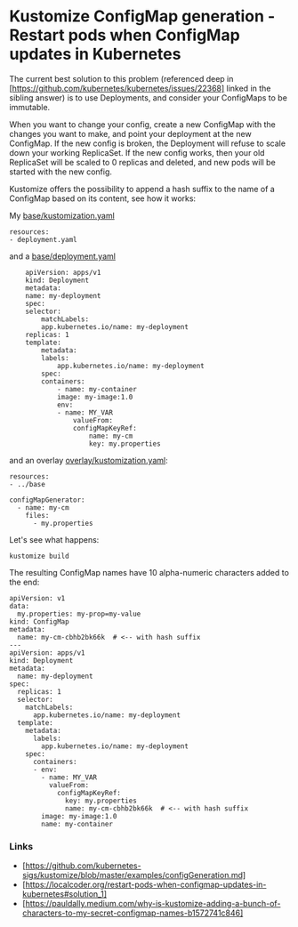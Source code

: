 # Kustomize ConfigMap generation - Restart pods when ConfigMap updates in Kubernetes

The current best solution to this problem (referenced deep in [https://github.com/kubernetes/kubernetes/issues/22368] linked in the sibling answer) is to use Deployments, and consider your ConfigMaps to be immutable.

When you want to change your config, create a new ConfigMap with the changes you want to make, and point your deployment at the new ConfigMap. If the new config is broken, the Deployment will refuse to scale down your working ReplicaSet. If the new config works, then your old ReplicaSet will be scaled to 0 replicas and deleted, and new pods will be started with the new config.

Kustomize offers the possibility to append a hash suffix to the name of a ConfigMap based on its content, see how it works:

My [base/kustomization.yaml](config-generation/base/kustomization.yaml)

    resources:
    - deployment.yaml

and a [base/deployment.yaml](config-generation/base/deployment.yaml)

        apiVersion: apps/v1
        kind: Deployment
        metadata:
        name: my-deployment
        spec:
        selector:
            matchLabels:
            app.kubernetes.io/name: my-deployment
        replicas: 1
        template:
            metadata:
            labels:
                app.kubernetes.io/name: my-deployment
            spec:
            containers:
                - name: my-container
                image: my-image:1.0
                env:
                - name: MY_VAR
                    valueFrom:
                    configMapKeyRef:
                        name: my-cm
                        key: my.properties

and an overlay [overlay/kustomization.yaml](overlay/kustomization.yaml):

    resources:
    - ../base

    configMapGenerator:
      - name: my-cm
        files:
          - my.properties

Let's see what happens:

    kustomize build

The resulting ConfigMap names have 10 alpha-numeric characters added to the end:

    apiVersion: v1
    data:
      my.properties: my-prop=my-value
    kind: ConfigMap
    metadata:
      name: my-cm-cbhb2bk66k  # <-- with hash suffix
    ---
    apiVersion: apps/v1
    kind: Deployment
    metadata:
      name: my-deployment
    spec:
      replicas: 1
      selector:
        matchLabels:
          app.kubernetes.io/name: my-deployment
      template:
        metadata:
          labels:
            app.kubernetes.io/name: my-deployment
        spec:
          containers:
          - env:
            - name: MY_VAR
              valueFrom:
                configMapKeyRef:
                  key: my.properties
                  name: my-cm-cbhb2bk66k  # <-- with hash suffix
            image: my-image:1.0
            name: my-container


### Links

- [https://github.com/kubernetes-sigs/kustomize/blob/master/examples/configGeneration.md]
- [https://localcoder.org/restart-pods-when-configmap-updates-in-kubernetes#solution_1]
- [https://pauldally.medium.com/why-is-kustomize-adding-a-bunch-of-characters-to-my-secret-configmap-names-b1572741c846]
